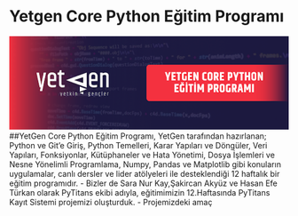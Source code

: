 # Yetgen Core Python Eğitim Programı
<img src="YetGen Core Python.png" alt="görsel yorumu">
##YetGen Core Python Eğitim Programı, YetGen tarafından hazırlanan; Python ve Git’e Giriş, Python Temelleri, Karar Yapıları ve Döngüler, Veri Yapıları, Fonksiyonlar, Kütüphaneler ve Hata Yönetimi, Dosya İşlemleri ve Nesne Yönelimli Programlama, Numpy, Pandas ve Matplotlib gibi konuların uygulamalar, canlı dersler ve lider atölyeleri ile desteklendiği 12 haftalık bir eğitim programıdır.
- Bizler de Sara Nur Kay,Şakircan Akyüz ve Hasan Efe Türkan olarak PyTitans ekibi adıyla, eğitimimizin 12.Haftasında PyTitans Kayıt Sistemi projemizi oluşturduk.
- Projemizdeki amaç